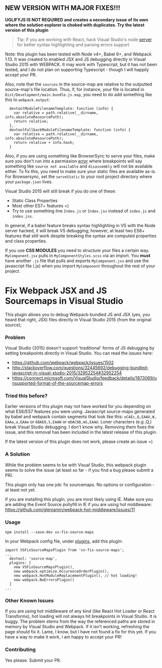 ## NEW VERSION WITH MAJOR FIXES!!!

**UGLIFYJS IS NOT REQUIRED and creates a secondary issue of its own where the solution explorer is choked with duplicates. Try the latest version of this plugin**

> Tip: If you are working with React, hack Visual Studio's node [server](http://stackoverflow.com/questions/34097915/visual-studio-2015-jsx-es2015-syntax-highlighting) for better syntax highlighting and parsing errors support

Note: this plugin has been tested with Node v4+, Babel 6+, and Webpack 1.13. It was created to enabled JSX and JS debugging directly in Visual Studio 2015 with WEBPACK. It may work with Typescript, but it has not been tested, and I do not plan on supporting Typescript - though I will happily accept your PR.

Also, note that the `sources` in the source-map are relative to the outputted source-map's file location. Thus, if, for instance, your file is located in `Dist/Development/main.bundle.js.map`, you need to do add something like this to `webpack.output`:

```
  devtoolModuleFilenameTemplate: function (info) {
    var relative = path.relative(__dirname, info.absoluteResourcePath);
    return relative;
  },
  devtoolFallbackModuleFilenameTemplate: function (info) {
    var relative = path.relative(__dirname, info.absoluteResourcePath);
    return relative + info.hash;
  }
```

Also, if you are using something like BrowserSync to serve your files, make sure you don't run into a permission [error](https://msdn.microsoft.com/en-us/library/4d1h1d97.aspx) where breakpoints will say something like `source not available` and `disassembly` will not be available either. To fix this, you need to make sure your static files are available as-is. For Browsersync, set the `serveStatic` to your root project directory where your `package.json` lives.

Visual Studio 2015 will still break if you do one of these:
 - Static Class Properties
 - Most other ES7+ features =)
 - Try to use something line `Index.js` or `Index.jsx` instead of `index.js` and `index.jsx`.

In general, if a babel feature breaks syntax highlighting in VS with the Node server hacked, it will break VS debugging; however, at least two ES6+ features that still work despite breaking the syntax are computed properties and class properties.

If you use **CSS MODULES** you need to structure your files a certain way. `MyComponent.jsx` pulls in `MyComponentStyles.scss` via an import. You **must** have another `.js` file that pulls and exports `MyComponent.jsx` and use the javascript file (.js) when you import `MyComponent` throughout the rest of your project.

# Fix Webpack JSX and JS Sourcemaps in Visual Studio
This plugin allows you to debug Webpack-bundled JS and JSX (yes, you heard that right, JSX) files directly in Visual Studio 2015 (from the original source);

### Problem
Visual Studio (2015) doesn't support 'traditional' forms of JS debugging by setting breakpoints directly in Visual Studio. You can read the issues here:

+ https://github.com/webpack/webpack/issues/1502
+ http://stackoverflow.com/questions/32445692/debugging-bundled-javascript-in-visual-studio-2015/32952254#32952254
+ https://connect.microsoft.com/VisualStudio/feedback/details/1873069/unsupported-format-of-the-sourcemap-errors

### Tried this before?
Earlier versions of this plugin may not have worked for you depending on what ES6/ES7 features you were using. Javascript source-maps generated by babel and webpack contain segments that look like this: `oCAEc,Q,EAAU,W,` `EAAa,a,EAAe` or `6BAEO,S,EAAW` or `mDAC6B,mG,EAAU`. Loner characters (e.g ,Q,) break Visual Studio debugging. I don't know why. Removing them fixes the issue, and this removal has been included in the latest release of this plugin.

If the latest version of this plugin does not work, please create an issue =)

### A Solution
While the problem seems to be with Visual Studio, this webpack plugin seems to solve the issue (at least so far - if you find a bug please submit a PR).

This plugin only has one job: fix sourcemaps. No options or configuration - at least not yet.

If you are installing this plugin, you are most likely using IE. Make sure you are adding the Event Source pollyfill in IE if you are using hot middleware: https://github.com/glenjamin/webpack-hot-middleware/issues/11


### Usage

```
npm install --save-dev vs-fix-source-maps
```
In your Webpack config file, under [plugins](https://webpack.github.io/docs/configuration.html#plugins), add this plugin:

```
import VSFixSourceMapsPlugin from 'vs-fix-source-maps';
...
  devtool: 'source-map',
  plugins: [
    new VSFixSourceMapsPlugin(),
    new webpack.optimize.OccurenceOrderPlugin(),
    new webpack.HotModuleReplacementPlugin(), // hot loading!
    new webpack.NoErrorsPlugin()
  ]
...
```

### Other Known Issues
  If you are using hot middleware of any kind (like React Hot Loader or React Transforms), hot loading will not always hit breakpoints in Visual Studio. It is buggy. The problem stems from the way the referenced paths are stored in memory by Visual Studio and Webpack. If it isn't working, refreshing the page should fix it. Lame, I know, but I have not found a fix for this yet. If you have a way to make it work, I am happy to accept your PR!


### Contributing
  Yes please. Submit your PR.
